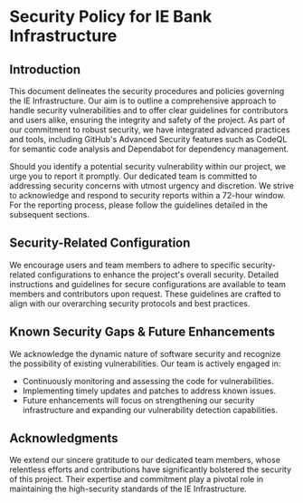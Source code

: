 # Security Policy for IE Bank Infrastructure 

## Introduction
This document delineates the security procedures and policies governing the IE Infrastructure. 
Our aim is to outline a comprehensive approach to handle security vulnerabilities and to offer clear guidelines for contributors and users alike, 
ensuring the integrity and safety of the project. 
As part of our commitment to robust security, we have integrated advanced practices and tools, 
including GitHub's Advanced Security features such as CodeQL for semantic code analysis and Dependabot for dependency management.

Should you identify a potential security vulnerability within our project, we urge you to report it promptly. 
Our dedicated team is committed to addressing security concerns with utmost urgency and discretion. 
We strive to acknowledge and respond to security reports within a 72-hour window. For the reporting process, please follow the guidelines detailed in the subsequent sections.

  
## Security-Related Configuration 
We encourage users and team members to adhere to specific security-related configurations to enhance the project's overall security. 
Detailed instructions and guidelines for secure configurations are available to team members and contributors upon request. 
These guidelines are crafted to align with our overarching security protocols and best practices.

## Known Security Gaps & Future Enhancements
We acknowledge the dynamic nature of software security and recognize the possibility of existing vulnerabilities. 
Our team is actively engaged in:

- Continuously monitoring and assessing the code for vulnerabilities.
- Implementing timely updates and patches to address known issues.
- Future enhancements will focus on strengthening our security infrastructure and expanding our vulnerability detection capabilities.

## Acknowledgments
We extend our sincere gratitude to our dedicated team members, 
whose relentless efforts and contributions have significantly bolstered the security of this project.
Their expertise and commitment play a pivotal role in maintaining the high-security standards of the IE Infrastructure.
